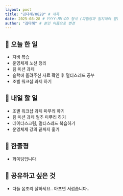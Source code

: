 ```yaml
---
layout: post
title: "김다혜/0828" # 제목
date: 2025-08-28 # YYYY-MM-DD 형식 (파일명과 일치해야 함)
author: "김다혜" # 본인 이름으로 변경
---
```


## 📝 오늘 한 일

- 자바 복습
- 운영체제 노션 정리
- 팀 미션 과제
- 슬랙에 올려주신 자료 확인 후 멀티스레드 공부
- 조별 워크샵 과제 하기

## 🎯 내일 할 일

- 조별 워크샵 과제 마무리 하기
- 팀 미션 과제 얼추 마무리 하기
- 데이터스크림, 멀티스레드 복습하기
- 운영체제 강의 끝까지 훑기

## 💭 한줄평

- 화이팅입니다

## 🔗 공유하고 싶은 것

- 다들 몸조리 잘하세요.. 아프면 서럽습니다..
